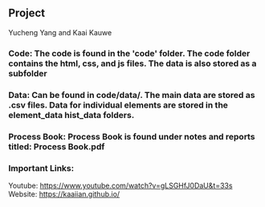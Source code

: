 ## Project

Yucheng Yang and Kaai Kauwe

### Code: The code is found in the 'code' folder. The code folder contains the html, css, and js files. The data is also stored as a subfolder

### Data: Can be found in code/data/. The main data are stored as .csv files. Data for individual elements are stored in the element_data hist_data folders.

### Process Book: Process Book is found under notes and reports titled: Process Book.pdf

### Important Links:

Youtube: https://www.youtube.com/watch?v=gLSGHfJ0DaU&t=33s
Website: https://kaaiian.github.io/
